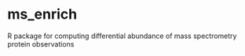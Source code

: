 # ms_enrich
R package for computing differential abundance of mass spectrometry protein observations
